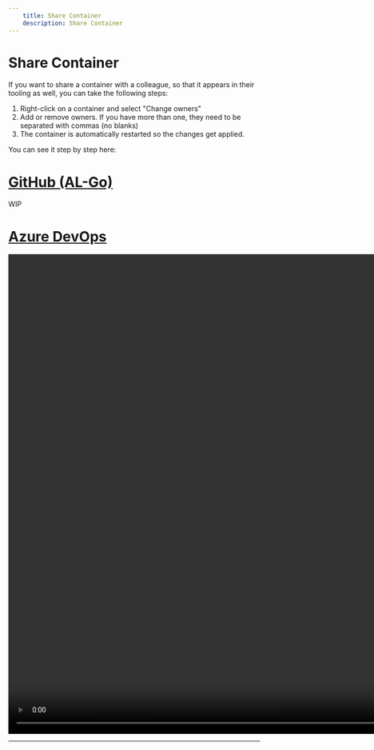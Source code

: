 ```yaml
---
    title: Share Container
    description: Share Container
---
```


# Share Container

If you want to share a container with a colleague, so that it appears in their tooling as well, you can take the following steps:

1. Right-click on a container and select "Change owners"
1. Add or remove owners. If you have more than one, they need to be separated with commas (no blanks)
1. The container is automatically restarted so the changes get applied.

You can see it step by step here:

# [**GitHub (AL-Go)**](#tab/github)
WIP

# [**Azure DevOps**](#tab/azdevops)

<video width="1312px" height="960px" controls>
  <source src="../media/vsc-extension-owners.mp4" type="video/mp4">
  Your browser does not support the video tag.
</video>

---